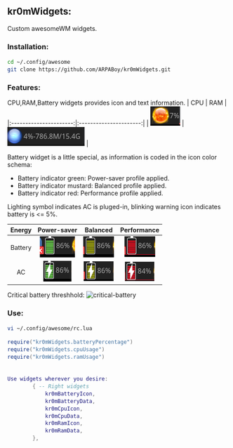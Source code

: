 ## kr0mWidgets:

Custom awesomeWM widgets.

### Installation:

```bash
cd ~/.config/awesome
git clone https://github.com/ARPABoy/kr0mWidgets.git
```

### Features:

CPU,RAM,Battery widgets provides icon and text information.
|           CPU          |         RAM            |
|:----------------------:|:----------------------:|
| ![CPU](images/cpu.png) | ![RAM](images/ram.png) |

Battery widget is a little special, as information is coded in the icon color schema:
- Battery indicator green: Power-saver profile applied.
- Battery indicator mustard: Balanced profile applied.
- Battery indicator red: Performance profile applied.

Lighting symbol indicates AC is pluged-in, blinking warning icon indicates battery is <= 5%.

| Energy |                 Power-saver                |                Balanced                |                  Performance                 |
|:------:|:------------------------------------------:|:--------------------------------------:|:--------------------------------------------:|
|Battery | ![Powersaver](images/powersaver.png)       | ![Balanced](images/balanced.png)       | ![Performance](images/performance.png)       |
|   AC   | ![Powersaver-ac](images/powersaver-ac.png) | ![Balanced-ac](images/balanced-ac.png) | ![Performance-ac](images/performance-ac.png) |

Critical battery threshhold:
![critical-battery](images/critical-baterry.png)

### Use:

```bash
vi ~/.config/awesome/rc.lua
```
```lua
require("kr0mWidgets.batteryPercentage")
require("kr0mWidgets.cpuUsage")
require("kr0mWidgets.ramUsage")


Use widgets wherever you desire:
        { -- Right widgets
            kr0mBatteryIcon,
            kr0mBatteryData,
            kr0mCpuIcon,
            kr0mCpuData,
            kr0mRamIcon,
            kr0mRamData,
        },
```
